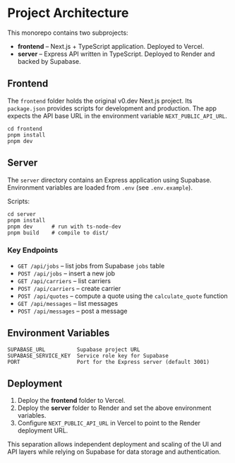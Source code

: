 # Project Architecture

This monorepo contains two subprojects:

- **frontend** – Next.js + TypeScript application. Deployed to Vercel.
- **server** – Express API written in TypeScript. Deployed to Render and backed by Supabase.

## Frontend

The `frontend` folder holds the original v0.dev Next.js project. Its `package.json` provides scripts for development and production. The app expects the API base URL in the environment variable `NEXT_PUBLIC_API_URL`.

```
cd frontend
pnpm install
pnpm dev
```

## Server

The `server` directory contains an Express application using Supabase. Environment variables are loaded from `.env` (see `.env.example`).

Scripts:

```
cd server
pnpm install
pnpm dev      # run with ts-node-dev
pnpm build    # compile to dist/
```

### Key Endpoints

- `GET /api/jobs` – list jobs from Supabase `jobs` table
- `POST /api/jobs` – insert a new job
- `GET /api/carriers` – list carriers
- `POST /api/carriers` – create carrier
- `POST /api/quotes` – compute a quote using the `calculate_quote` function
- `GET /api/messages` – list messages
- `POST /api/messages` – post a message

## Environment Variables

```
SUPABASE_URL          Supabase project URL
SUPABASE_SERVICE_KEY  Service role key for Supabase
PORT                  Port for the Express server (default 3001)
```

## Deployment

1. Deploy the **frontend** folder to Vercel.
2. Deploy the **server** folder to Render and set the above environment variables.
3. Configure `NEXT_PUBLIC_API_URL` in Vercel to point to the Render deployment URL.

This separation allows independent deployment and scaling of the UI and API layers while relying on Supabase for data storage and authentication.
